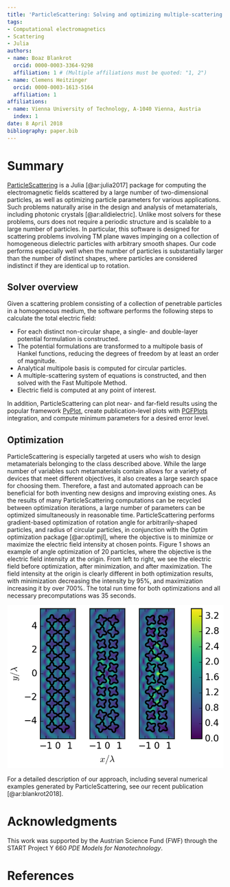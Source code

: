 ```yaml
---
title: 'ParticleScattering: Solving and optimizing multiple-scattering problems in Julia'
tags:
- Computational electromagnetics
- Scattering
- Julia
authors:
- name: Boaz Blankrot
  orcid: 0000-0003-3364-9298
  affiliation: 1 # (Multiple affiliations must be quoted: "1, 2")
- name: Clemens Heitzinger
  orcid: 0000-0003-1613-5164
  affiliation: 1
affiliations:
- name: Vienna University of Technology, A-1040 Vienna, Austria
  index: 1
date: 8 April 2018
bibliography: paper.bib
---
```


# Summary

[ParticleScattering](https://github.com/bblankrot/ParticleScattering.jl) is a Julia [@ar:julia2017] package for computing the electromagnetic fields scattered by a large number of two-dimensional particles, as well as optimizing particle parameters for various applications.
Such problems naturally arise in the design and analysis of metamaterials, including photonic crystals [@ar:alldielectric].
Unlike most solvers for these problems, ours does not require a periodic structure and is scalable to a large number of particles.
In particular, this software is designed for scattering problems involving TM plane waves impinging on a collection of homogeneous dielectric particles with arbitrary smooth shapes.
Our code performs especially well when the number of particles is substantially larger than the number of distinct shapes, where particles are considered indistinct if they are identical up to rotation.

## Solver overview
Given a scattering problem consisting of a collection of penetrable particles in a homogeneous medium, the software performs the following steps to calculate the total electric field:

- For each distinct non-circular shape, a single- and double-layer potential formulation is constructed.
- The potential formulations are transformed to a multipole basis of Hankel functions, reducing the degrees of freedom by at least an order of magnitude.
- Analytical multipole basis is computed for circular particles.
- A multiple-scattering system of equations is constructed, and then solved with the Fast Multipole Method.
- Electric field is computed at any point of interest.

In addition, ParticleScattering can plot near- and far-field results using the popular framework [PyPlot](https://github.com/JuliaPy/PyPlot.jl), create publication-level plots with [PGFPlots](https://github.com/KristofferC/PGFPlotsX.jl) integration, and compute minimum parameters for a desired error level.

## Optimization

ParticleScattering is especially targeted at users who wish to design metamaterials belonging to the class described above.
While the large number of variables such metamaterials contain allows for a variety of devices that meet different objectives, it also creates a large search space for choosing them. Therefore, a fast and automated approach can be beneficial for both inventing new designs and improving existing ones.
As the results of many ParticleScattering computations can be recycled between optimization iterations, a large number of parameters can be optimized simultaneously in reasonable time.
ParticleScattering performs gradient-based optimization of rotation angle for arbitrarily-shaped particles, and radius of circular particles, in conjunction with the Optim optimization package [@ar:optimjl], where the objective is to minimize or maximize the electric field intensity at chosen points.
Figure 1 shows an example of angle optimization of 20 particles, where the objective is the electric field intensity at the origin. From left to right, we see the electric field before optimization, after minimization, and after maximization. The field intensity at the origin is clearly different in both optimization results, with minimization decreasing the intensity by 95%, and maximization increasing it by over 700%. The total run time for both optimizations and all necessary precomputations was 35 seconds.

![Scattering problem before optimization, after minimization, and after maximization.](fig.png)

For a detailed description of our approach, including several numerical examples generated by ParticleScattering, see our recent publication [@ar:blankrot2018].

# Acknowledgments

This work was supported by the Austrian Science Fund (FWF) through the START Project Y 660 *PDE Models for Nanotechnology*.

# References
